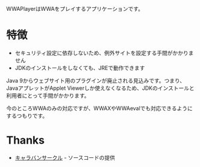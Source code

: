 WWAPlayerはWWAをプレイするアプリケーションです。

# 特徴
- セキュリティ設定に依存しないため、例外サイトを設定する手間がかかりません
- JDKのインストールをしなくても、JREで動作できます

Java 9からウェブサイト用のプラグインが廃止される見込みです。つまり、JavaアプレットがApplet Viewerしか使えなくなるため、JDKのインストールと利用者にとって手間がかかります。

今のところWWAのみの対応ですが、WWAXやWWAevalでも対応できるようにするつもりです。

# Thanks
- [キャラバンサークル](http://www.wwajp.com) - ソースコードの提供
